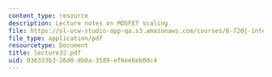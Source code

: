 ```yaml
---
content_type: resource
description: Lecture notes on MOSFET scaling.
file: https://ol-ocw-studio-app-qa.s3.amazonaws.com/courses/6-720j-integrated-microelectronic-devices-spring-2007/036333b326d0db0a3589ef6ee6eb0dc4_lecture32.pdf
file_type: application/pdf
resourcetype: Document
title: lecture32.pdf
uid: 036333b3-26d0-db0a-3589-ef6ee6eb0dc4
---
```

